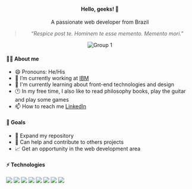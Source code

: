 <div align="center">
<h4>Hello, geeks! 👋</h4>
<p>A passionate web developer from Brazil</p>

>*“Respice post te. Hominem te esse memento. Memento mori.”*

![Group 1](https://user-images.githubusercontent.com/81364355/185987316-4fcb8951-cf82-461c-9828-b42c018dbf1c.png)

</div>

#### 👩‍💻 About me

- 😄 Pronouns: He/His 
- 🔭 I’m currently working at [IBM](http://www.ibm.com/)
- 🌱 I'm currently learning about front-end technologies and design
- 🕐 In my free time, I also like to read philosophy books, play the guitar and play some games
- 📫 How to reach me [LinkedIn](https://www.linkedin.com/in/wilsonsdr/) 

#### 🎯 Goals 

- 📂 Expand my repository
- 🤝 Can help and contribute to others projects
- 📈 Get an opportunity in the web development area


#### ⚡ Technologies

<div>
 <img src="https://img.shields.io/badge/HTML5-E34F26?style=for-the-badge&logo=html5&logoColor=white">
 <img src="https://img.shields.io/badge/CSS3-1572B6?style=for-the-badge&logo=css3&logoColor=white">
 <img src="https://img.shields.io/badge/JavaScript-323330?style=for-the-badge&logo=javascript&logoColor=F7DF1E">
 <img src="https://img.shields.io/badge/Node.js-339933?style=for-the-badge&logo=nodedotjs&logoColor=white">
 <img src="https://img.shields.io/badge/git-%23F05033.svg?style=for-the-badge&logo=git&logoColor=white">
 <img src="https://img.shields.io/badge/github-%23121011.svg?style=for-the-badge&logo=github&logoColor=white">
 <img src="https://img.shields.io/badge/Adobe%20XD-470137?style=for-the-badge&logo=Adobe%20XD&logoColor=#FF61F6">
 <img src="https://img.shields.io/badge/Figma-F24E1E?style=for-the-badge&logo=figma&logoColor=white">
</div>

